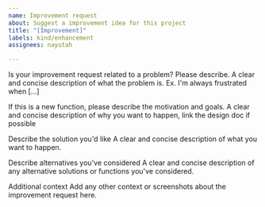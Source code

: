 ```yaml
---
name: Improvement request
about: Suggest a improvement idea for this project
title: "[Improvement]"
labels: kind/enhancement
assignees: nayutah

---
```


Is your improvement request related to a problem? Please describe.
A clear and concise description of what the problem is. Ex. I'm always frustrated when [...]

If this is a new function, please describe the motivation and goals.
A clear and concise description of why you want to happen, link the design doc if possible

Describe the solution you'd like
A clear and concise description of what you want to happen.

Describe alternatives you've considered
A clear and concise description of any alternative solutions or functions you've considered.

Additional context
Add any other context or screenshots about the improvement request here.
